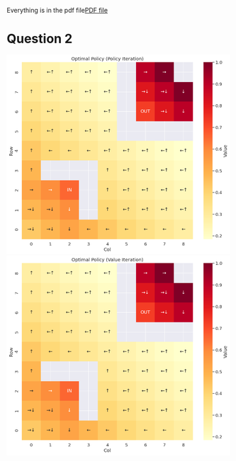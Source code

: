 Everything is in the pdf file[PDF file](https://github.com/MOONLABIISERB/marl-ecs-course/blob/ananya_20319/Assignment_1/marl_assi1%20(1).pdf)
# Question 2 
![image](Images/Fig_1.png)
![image](Images/Fig_2.png)

